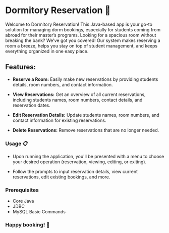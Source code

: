 # Dormitory Reservation 🏨

Welcome to Dormitory Reservation! This Java-based app is your go-to solution for managing dorm bookings, especially for students coming from abroad for their master’s programs. Looking for a spacious room without breaking the bank? We've got you covered! Our system makes reserving a room a breeze, helps you stay on top of student management, and keeps everything organized in one easy place.

## Features: 

- **Reserve a Room:** Easily make new reservations by providing students details, room numbers, and contact information.

- **View Reservations:** Get an overview of all current reservations, including students names, room numbers, contact details, and reservation dates.

- **Edit Reservation Details:** Update students names, room numbers, and contact information for existing reservations.

- **Delete Reservations:** Remove reservations that are no longer needed.

### Usage 📋
- Upon running the application, you'll be presented with a menu to choose your desired operation (reservation, viewing, editing, or exiting).

- Follow the prompts to input reservation details, view current reservations, edit existing bookings, and more.

### Prerequisites
- Core Java
- JDBC
- MySQL Basic Commands
  
### Happy booking! 🌆
